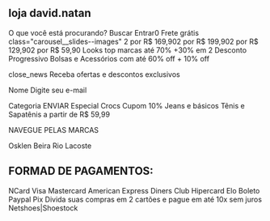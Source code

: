 ## loja david.natan
  
O que você está procurando?
Buscar
Entrar0
Frete grátis
class="carousel__slides--images"
2 por R$ 169,902 por R$ 199,902 por R$ 129,902 por R$ 59,90
Looks top marcas até 70% +30% em 2
Desconto Progressivo
Bolsas e Acessórios com até 60% off + 10% off



close_news
Receba ofertas e descontos exclusivos

Nome
Digite seu e-mail

Categoria
ENVIAR
Especial Crocs Cupom 10%
Jeans e básicos
Tênis e Sapatênis a partir de R$ 59,99

NAVEGUE PELAS MARCAS

Osklen
Beira Rio
Lacoste

## FORMAD DE PAGAMENTOS:

NCard	Visa	Mastercard	American Express	Diners Club	Hipercard	Elo	Boleto	Paypal	Pix
Divida suas compras em
2 cartões e pague em
até 10x sem juros	
Netshoes|Shoestock


